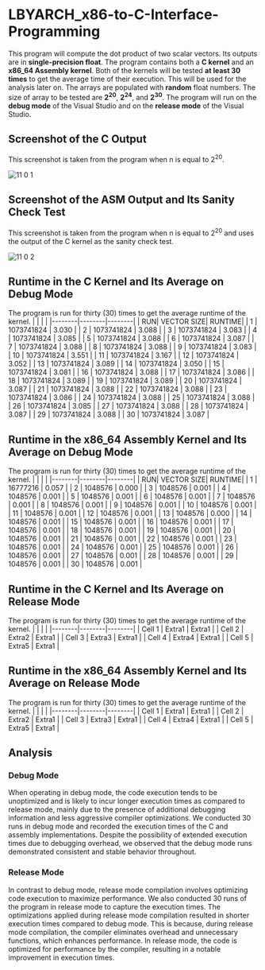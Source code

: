 # LBYARCH_x86-to-C-Interface-Programming
This program will compute the dot product of two scalar vectors. Its outputs are in **single-precision float**. The program contains both a **C kernel** and an **x86_64 Assembly kernel**. Both of the kernels will be tested **at least 30 times** to get the average time of their execution. This will be used for the analysis later on. The arrays are populated with **random** float numbers. The size of array to be tested are **2<sup>20</sup>**, **2<sup>24</sup>**, and **2<sup>30</sup>**. The program will run on the **debug mode** of the Visual Studio and on the **release mode** of the Visual Studio.
## Screenshot of the C Output
This screenshot is taken from the program when n is equal to 2<sup>20</sup>.

![11 0 1](https://github.com/jasgayamo/LBYARCH_x86-to-C-Interface-Programming/assets/134362960/a8a5803d-5ac5-4249-bdc3-9877a51a9feb)

## Screenshot of the ASM Output and Its Sanity Check Test
This screenshot is taken from the program when n is equal to 2<sup>20</sup> and uses the output of the C kernel as the sanity check test.

![11 0 2](https://github.com/jasgayamo/LBYARCH_x86-to-C-Interface-Programming/assets/134362960/036a867d-f14d-4d44-a00f-8f08fff2e7a2)

## Runtime in the C Kernel and Its Average on Debug Mode
The program is run for thirty (30) times to get the average runtime of the kernel.
|        |        |        |
|--------|--------|--------|
| RUN| VECTOR SIZE| RUNTIME|
| 1  | 1073741824 | 3.030  |
| 2  | 1073741824 | 3.088  |
| 3  | 1073741824 | 3.083  |
| 4  | 1073741824 | 3.085  |
| 5  | 1073741824 | 3.088  |
| 6  | 1073741824 | 3.087  |
| 7  | 1073741824 | 3.088  |
| 8  | 1073741824 | 3.088  |
| 9  | 1073741824 | 3.083  |
| 10 | 1073741824 | 3.551  |
| 11 | 1073741824 | 3.167  |
| 12 | 1073741824 | 3.052  |
| 13 | 1073741824 | 3.089  |
| 14 | 1073741824 | 3.050  |
| 15 | 1073741824 | 3.081  |
| 16 | 1073741824 | 3.088  |
| 17 | 1073741824 | 3.086  |
| 18 | 1073741824 | 3.089  |
| 19 | 1073741824 | 3.089  |
| 20 | 1073741824 | 3.087  |
| 21 | 1073741824 | 3.088  |
| 22 | 1073741824 | 3.088  |
| 23 | 1073741824 | 3.086  |
| 24 | 1073741824 | 3.088  |
| 25 | 1073741824 | 3.088  |
| 26 | 1073741824 | 3.085  |
| 27 | 1073741824 | 3.088  |
| 28 | 1073741824 | 3.087  |
| 29 | 1073741824 | 3.088  |
| 30 | 1073741824 | 3.087  |


## Runtime in the x86_64 Assembly Kernel and Its Average on Debug Mode
The program is run for thirty (30) times to get the average runtime of the kernel.
|        |        |        |
|--------|--------|--------|
| RUN| VECTOR SIZE| RUNTIME|
| 1  | 16777216   | 0.057  |
| 2  | 1048576    | 0.000  |
| 3  | 1048576    | 0.001  |
| 4  | 1048576    | 0.001  |
| 5  | 1048576    | 0.001  |
| 6  | 1048576    | 0.001  |
| 7  | 1048576    | 0.001  |
| 8  | 1048576    | 0.001  |
| 9  | 1048576    | 0.001  |
| 10 | 1048576    | 0.001  |
| 11 | 1048576    | 0.001  |
| 12 | 1048576    | 0.001  |
| 13 | 1048576    | 0.000  |
| 14 | 1048576    | 0.001  |
| 15 | 1048576    | 0.001  |
| 16 | 1048576    | 0.001  |
| 17 | 1048576    | 0.001  |
| 18 | 1048576    | 0.001  |
| 19 | 1048576    | 0.001  |
| 20 | 1048576    | 0.001  |
| 21 | 1048576    | 0.001  |
| 22 | 1048576    | 0.001  |
| 23 | 1048576    | 0.001  |
| 24 | 1048576    | 0.001  |
| 25 | 1048576    | 0.001  |
| 26 | 1048576    | 0.001  |
| 27 | 1048576    | 0.001  |
| 28 | 1048576    | 0.001  |
| 29 | 1048576    | 0.001  |
| 30 | 1048576    | 0.001  |

## Runtime in the C Kernel and Its Average on Release Mode
The program is run for thirty (30) times to get the average runtime of the kernel.
|        |        |        |
|--------|--------|--------|
| Cell 1 | Extra1 | Extra1 |
| Cell 2 | Extra2 | Extra1 |
| Cell 3 | Extra3 | Extra1 |
| Cell 4 | Extra4 | Extra1 |
| Cell 5 | Extra5 | Extra1 |

## Runtime in the x86_64 Assembly Kernel and Its Average on Release Mode
The program is run for thirty (30) times to get the average runtime of the kernel.
|        |        |        |
|--------|--------|--------|
| Cell 1 | Extra1 | Extra1 |
| Cell 2 | Extra2 | Extra1 |
| Cell 3 | Extra3 | Extra1 |
| Cell 4 | Extra4 | Extra1 |
| Cell 5 | Extra5 | Extra1 |

## Analysis
### Debug Mode
When operating in debug mode, the code execution tends to be unoptimized and is likely
to incur longer execution times as compared to release mode, mainly due to the presence of
additional debugging information and less aggressive compiler optimizations. We conducted 30
runs in debug mode and recorded the execution times of the C and assembly implementations.
Despite the possibility of extended execution times due to debugging overhead, we observed
that the debug mode runs demonstrated consistent and stable behavior throughout.
### Release Mode
In contrast to debug mode, release mode compilation involves optimizing code execution
to maximize performance. We also conducted 30 runs of the program in release mode to
capture the execution times. The optimizations applied during release mode compilation
resulted in shorter execution times compared to debug mode. This is because, during release
mode compilation, the compiler eliminates overhead and unnecessary functions, which
enhances performance. In release mode, the code is optimized for performance by the compiler,
resulting in a notable improvement in execution times.
